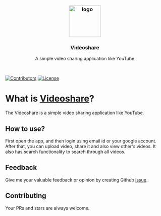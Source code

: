 <h3 align="center">
    <a href="#">
        <img height="100" src="https://raw.githubusercontent.com/mdebrahim98/Videoshare/main/logo.png" alt="logo" title="Videoshare">
    </a>
</h1>
<h3 align="center">
Videoshare
</h3>
<p align="center">
A simple video sharing application like YouTube
</p>
<br>

[![Contributors](https://img.shields.io/github/contributors/mdebrahim98/Videoshare.svg)](https://github.com/mdebrahim98/Videoshare/graphs/contributors)
[![License](https://img.shields.io/github/license/mdebrahim98/Videoshare.svg)](https://github.com/mdebrahim98/Videoshare/blob/master/LICENSE)

# What is [Videoshare](https://relieved-suspenders-ray.cyclic.app/)?

The Videoshare is a simple video sharing application like YouTube.

## How to use?

First open the app, and then login using email id or your google account. After that, you can upload video, share it and also view other's videos. It also has search functionality to search through all videos. 

## Feedback

Give me your valuable feedback or opinion by creating Github [issue](https://github.com/mdebrahim98/Videoshare/issues/new).

## Contributing

Your PRs and stars are always welcome.
